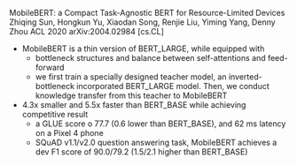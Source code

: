 MobileBERT: a Compact Task-Agnostic BERT for Resource-Limited Devices
Zhiqing Sun, Hongkun Yu, Xiaodan Song, Renjie Liu, Yiming Yang, Denny Zhou
ACL 2020 arXiv:2004.02984 [cs.CL]

* MobileBERT is a thin version of BERT_LARGE, while equipped with
  * bottleneck structures and balance between self-attentions and feed-forward
  * we first train a specially designed teacher model, an inverted-bottleneck
    incorporated BERT_LARGE model.  Then, we conduct knowledge transfer from
    this teacher to MobileBERT
* 4.3x smaller and 5.5x faster than BERT_BASE while achieving competitive result
  * a GLUE score o 77.7 (0.6 lower than BERT_BASE), and 62 ms latency on a Pixel
    4 phone
  * SQuAD v1.1/v2.0 question answering task, MobileBERT achieves a dev F1 score
    of 90.0/79.2 (1.5/2.1 higher than BERT_BASE)

